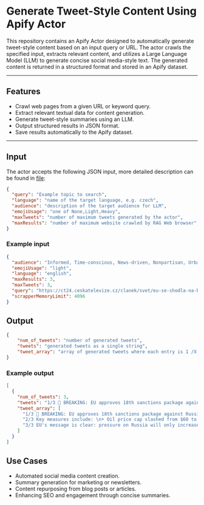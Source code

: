 # Generate Tweet-Style Content Using Apify Actor

This repository contains an Apify Actor designed to automatically generate tweet-style content based on an input query or URL. The actor crawls the specified input, extracts relevant content, and utilizes a Large Language Model (LLM) to generate concise social media-style text. The generated content is returned in a structured format and stored in an Apify dataset.

---

## Features

- Crawl web pages from a given URL or keyword query.
- Extract relevant textual data for content generation.
- Generate tweet-style summaries using an LLM.
- Output structured results in JSON format.
- Save results automatically to the Apify dataset.

---

## Input

The actor accepts the following JSON input, more detailed description can be found in [file](.actor/input_schema.json):

```json
{
  "query": "Example topic to search",
  "language": "name of the target language, e.g. czech",
  "audience": "description of the target audience for LLM",
  "emojiUsage": "one of None,Light,Heavy",
  "maxTweets": "number of maximum tweets generated by the actor",
  "maxResults": "number of maximum website crawled by RAG Web browser",
}
```

### Example input

```json
{
  "audience": "Informed, Time-conscious, News-driven, Nonpartisan, Urban",
  "emojiUsage": "light",
  "language": "english",
  "maxResults": 3,
  "maxTweets": 3,
  "query": "https://ct24.ceskatelevize.cz/clanek/svet/eu-se-shodla-na-baliku-protiruskych-sankci-slovensko-ustoupilo-363092",
  "scrapperMemoryLimit": 4096
}
```

## Output

```json
{
    "num_of_tweets": "number of generated tweets",
    "tweets": "generated tweets as a single string",
    "tweet_array": "array of generated tweets where each entry is 1 /X entry"
}
```

### Example output

```json
[
  {
    "num_of_tweets": 3,
    "tweets": "1/3 🚨 BREAKING: EU approves 18th sanctions package against Russia after Slovakia drops its blockade. The new measures target Russia's energy & banking sectors, cutting deeper into Putin's war machine. This is one of the toughest packages yet. 💪\n\n2/3 Key measures include: \n• Oil price cap slashed from $60 to ~$47.6/barrel 🛢️\n• 105 more shadow fleet vessels sanctioned 🚢\n• Nord Stream infrastructure banned from future use\n• Czech-backed mechanism to prevent sanctions evasion\n\n3/3 EU's message is clear: pressure on Russia will only increase until the war ends. As EU's Kallas stated: \"We're targeting the heart of Russia's war machine.\" Ukraine welcomes the move as it \"increases pressure where it matters most.\" 🇪🇺🇺🇦 Read more :https://ct24.ceskatelevize.cz/clanek/svet/eu-se-shodla-na-baliku-protiruskych-sankci-slovensko-ustoupilo-363092",
    "tweet_array": [
      "1/3 🚨 BREAKING: EU approves 18th sanctions package against Russia after Slovakia drops its blockade. The new measures target Russia's energy & banking sectors, cutting deeper into Putin's war machine. This is one of the toughest packages yet. 💪",
      "2/3 Key measures include: \n• Oil price cap slashed from $60 to ~$47.6/barrel 🛢️\n• 105 more shadow fleet vessels sanctioned 🚢\n• Nord Stream infrastructure banned from future use\n• Czech-backed mechanism to prevent sanctions evasion",
      "3/3 EU's message is clear: pressure on Russia will only increase until the war ends. As EU's Kallas stated: \"We're targeting the heart of Russia's war machine.\" Ukraine welcomes the move as it \"increases pressure where it matters most.\" 🇪🇺🇺🇦 Read more :https://ct24.ceskatelevize.cz/clanek/svet/eu-se-shodla-na-baliku-protiruskych-sankci-slovensko-ustoupilo-363092"
    ]
  }
]
```

## Use Cases
- Automated social media content creation.
- Summary generation for marketing or newsletters.
- Content repurposing from blog posts or articles.
- Enhancing SEO and engagement through concise summaries.
